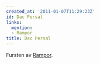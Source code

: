 ```yaml
---
created_at: '2011-01-07T11:29:23Z'
id: Dac Persal
links:
  mention:
  - Rampor
title: Dac Persal
---
```


Fursten av [Rampor].

  [Rampor]: Rampor
